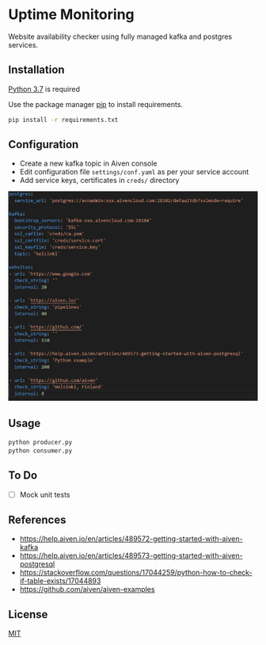 
# Uptime Monitoring

Website availability checker using fully managed kafka and postgres services.

## Installation

[Python 3.7](https://www.python.org/downloads/release/python-370/)  is required

Use the package manager [pip](https://pip.pypa.io/en/stable/) to install requirements.

```bash
pip install -r requirements.txt
```

## Configuration

 - Create a new kafka topic in Aiven console
 - Edit configuration file  `settings/conf.yaml` as per your service account
 - Add service keys, certificates in `creds/` directory

  ![ScreenShot](/documentation/conf_screenshot.png)
 
 
## Usage

```bash
python producer.py
python consumer.py 
```

## To Do

 - [ ] Mock unit tests

## References

 - https://help.aiven.io/en/articles/489572-getting-started-with-aiven-kafka
 - https://help.aiven.io/en/articles/489573-getting-started-with-aiven-postgresql
 - https://stackoverflow.com/questions/17044259/python-how-to-check-if-table-exists/17044893
 - https://github.com/aiven/aiven-examples

## License
[MIT](https://choosealicense.com/licenses/mit/)
